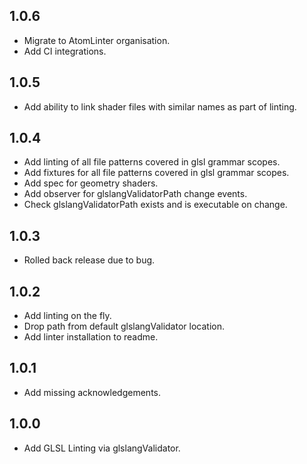 ## 1.0.6
 * Migrate to AtomLinter organisation.
 * Add CI integrations.

## 1.0.5
 * Add ability to link shader files with similar names as part of linting.

## 1.0.4
  * Add linting of all file patterns covered in glsl grammar scopes.
  * Add fixtures for all file patterns covered in glsl grammar scopes.
  * Add spec for geometry shaders.
  * Add observer for glslangValidatorPath change events.
  * Check glslangValidatorPath exists and is executable on change.

## 1.0.3
  * Rolled back release due to bug.

## 1.0.2
  * Add linting on the fly.
  * Drop path from default glslangValidator location.
  * Add linter installation to readme.

## 1.0.1
  * Add missing acknowledgements.

## 1.0.0
  * Add GLSL Linting via glslangValidator.

